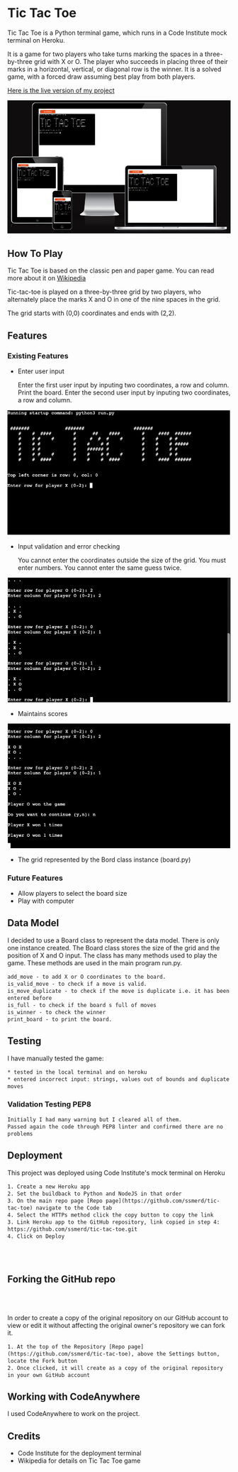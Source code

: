 # Tic Tac Toe

Tic Tac Toe is a Python terminal game, which runs in a Code Institute mock terminal on Heroku.

It is a game for two players who take turns marking the spaces in a three-by-three grid with X or O. 
The player who succeeds in placing three of their marks in a horizontal, vertical, or diagonal row is the winner. 
It is a solved game, with a forced draw assuming best play from both players.

[Here is the live version of my project](https://pp3-tic-tac-toe.herokuapp.com/)

![Tic Tac Toe Responsive](readme/responsive.png)

## How To Play

Tic Tac Toe is based on the classic pen and paper game. You can read more about it on  [Wikipedia](https://en.wikipedia.org/wiki/Tic-tac-toe)

Tic-tac-toe is played on a three-by-three grid by two players, who alternately place the marks X and O in one of the nine spaces in the grid.

The grid starts with (0,0) coordinates and ends with (2,2). 


## Features

### Existing Features

* Enter user input

    Enter the first user input by inputing two coordinates, a row and column. 
    Print the board.
    Enter the second user input by inputing two coordinates, a row and column. 

![Main Grid](readme/main.png)

* Input validation and error checking

    You cannot enter the coordinates outside the size of the grid.
    You must enter numbers.
    You cannot enter the same guess twice.

![Game](readme/game1.png)

* Maintains scores

![Game](readme/game2.png)

* The grid represented by the Bord class instance (board.py)

### Future Features

* Allow players to select the board size
* Play with computer


## Data Model

I decided to use a Board class to represent the data model. 
There is only one instance created. 
The Board class stores the size of the grid and the position of X and O input.
The class has many methods used to play the game. These methods are used in the main program run.py.

    add_move - to add X or O coordinates to the board.
    is_valid_move - to check if a move is valid.
    is_move_duplicate - to check if the move is duplicate i.e. it has been entered before
    is_full - to check if the board s full of moves
    is_winner - to check the winner
    print_board - to print the board.


## Testing

I have manually tested the game:

    * tested in the local terminal and on heroku
    * entered incorrect input: strings, values out of bounds and duplicate moves

### Validation Testing PEP8

    Initially I had many warning but I cleared all of them.
    Passed again the code through PEP8 linter and confirmed there are no problems


## Deployment

This project was deployed using Code Institute's mock terminal on Heroku

    1. Create a new Heroku app
    2. Set the buildback to Python and NodeJS in that order
    3. On the main repo page [Repo page](https://github.com/ssmerd/tic-tac-toe) navigate to the Code tab
    4. Select the HTTPs method click the copy button to copy the link
    3. Link Heroku app to the GitHub repository, link copied in step 4: https://github.com/ssmerd/tic-tac-toe.git
    4. Click on Deploy



<br>
<br>

## Forking the GitHub repo

<br>
<br>

In order to create a copy of the original repository on our GitHub account to view or edit it without affecting the original owner's repository we can fork it.


    1. At the top of the Repository [Repo page](https://github.com/ssmerd/tic-tac-toe), above the Settings button, locate the Fork button 
    2. Once clicked, it will create as a copy of the original repository in your own GitHub account


## Working with CodeAnywhere


I used CodeAnywhere to work on the project. 


## Credits

* Code Institute for the deployment terminal
* Wikipedia for details on Tic Tac Toe game

